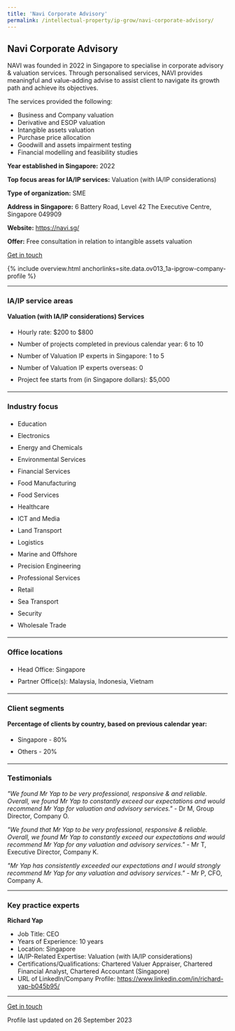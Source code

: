 ```yaml
---
title: 'Navi Corporate Advisory'
permalink: /intellectual-property/ip-grow/navi-corporate-advisory/
---
```


## Navi Corporate Advisory

NAVI was founded in 2022 in Singapore to specialise in corporate advisory & valuation services. Through personalised services, NAVI provides meaningful and value-adding advise to assist client to navigate its growth path and achieve its objectives.  

The services provided the following:
- Business and Company valuation
- Derivative and ESOP valuation
- Intangible assets valuation
- Purchase price allocation
- Goodwill and assets impairment testing
- Financial modelling and feasibility studies

<b>Year established in Singapore:</b> 2022

<b>Top focus areas for IA/IP services:</b> Valuation (with IA/IP considerations)

<b>Type of organization:</b> SME

<b>Address in Singapore:</b> 6 Battery Road, Level 42 The Executive Centre, Singapore 049909

<b>Website:</b> <a href='https://navi.sg/'>https://navi.sg/</a>

<b>Offer:</b> Free consultation in relation to intangible assets valuation

<a class='btn' href='https://form.gov.sg/64fad4d4e5591200127a599b' target='_blank' rel='noopener'>Get in touch</a>

{% include overview.html anchorlinks=site.data.ov013_1a-ipgrow-company-profile %}

---
<a name='ip-related-service-areas'></a>
### IA/IP service areas

**Valuation (with IA/IP considerations) Services**

<ul>
<li style='line-height: 27px; margin: 0px 0px !important'>Hourly rate:  $200 to $800</li>
<li style='line-height: 27px; margin: 0px 0px !important'>Number of projects completed in previous calendar year: 6 to 10</li>
<li style='line-height: 27px; margin: 0px 0px !important'>Number of Valuation IP experts in Singapore: 1 to 5</li>
<li style='line-height: 27px; margin: 0px 0px !important'>Number of Valuation IP experts overseas: 0</li>
<li style='line-height: 27px; margin: 0px 0px !important'>Project fee starts from (in Singapore dollars):  $5,000</li>
</ul>

---
<a name='industry-focus'></a>
### Industry focus

<ul><li style='line-height: 27px; margin: 0px 0px !important'>Education</li><li style='line-height: 27px; margin: 0px 0px !important'>Electronics</li><li style='line-height: 27px; margin: 0px 0px !important'>Energy and Chemicals</li><li style='line-height: 27px; margin: 0px 0px !important'>Environmental Services</li><li style='line-height: 27px; margin: 0px 0px !important'>Financial Services</li><li style='line-height: 27px; margin: 0px 0px !important'>Food Manufacturing</li><li style='line-height: 27px; margin: 0px 0px !important'>Food Services</li><li style='line-height: 27px; margin: 0px 0px !important'>Healthcare</li><li style='line-height: 27px; margin: 0px 0px !important'>ICT and Media</li><li style='line-height: 27px; margin: 0px 0px !important'>Land Transport</li><li style='line-height: 27px; margin: 0px 0px !important'>Logistics</li><li style='line-height: 27px; margin: 0px 0px !important'>Marine and Offshore</li><li style='line-height: 27px; margin: 0px 0px !important'>Precision Engineering</li><li style='line-height: 27px; margin: 0px 0px !important'>Professional Services</li><li style='line-height: 27px; margin: 0px 0px !important'>Retail</li><li style='line-height: 27px; margin: 0px 0px !important'>Sea Transport</li><li style='line-height: 27px; margin: 0px 0px !important'>Security</li><li style='line-height: 27px; margin: 0px 0px !important'>Wholesale Trade</li></ul>

---
<a name='office-locations'></a>
### Office locations

<ul><li style='line-height: 27px; margin: 0px 0px !important'> Head Office: Singapore</li><li style='line-height: 27px; margin: 0px 0px !important'>Partner Office(s): Malaysia, Indonesia, Vietnam</li></ul>

---
<a name='client-segments'></a>
### Client segments

**Percentage of clients by country, based on previous calendar year:**

<ul><li style='line-height: 27px; margin: 0px 0px !important'> Singapore - 80%</li><li style='line-height: 27px; margin: 0px 0px !important'>Others - 20%</li></ul>

---
<a name='testimonials'></a>
### Testimonials

*"We found Mr Yap to be very professional, responsive & and reliable. Overall, we found Mr Yap to constantly exceed our expectations and would recommend Mr Yap for valuation and advisory services."* - Dr M, Group Director, Company O.

*"We found that Mr Yap to be very professional, responsive & reliable. Overall, we found Mr Yap to constantly exceed our expectations and would recommend Mr Yap for any valuation and advisory services."* - Mr T, Executive Director, Company K.

*"Mr Yap has consistently exceeded our expectations and I would strongly recommend Mr Yap for any valuation and advisory services."* - Mr P, CFO, Company A.



---
<a name='key-practice-experts'></a>
### Key practice experts

**Richard Yap**

- Job Title: CEO
- Years of Experience: 10 years
- Location: Singapore
- IA/IP-Related Expertise: Valuation (with IA/IP considerations)
- Certifications/Qualifications: Chartered Valuer Appraiser, Chartered Financial Analyst, Chartered Accountant (Singapore)
- URL of LinkedIn/Company Profile: <a href="https://www.linkedin.com/in/richard-yap-b045b95/" target="_blank" rel="noopener">https://www.linkedin.com/in/richard-yap-b045b95/</a>

---
<p>
<a class='btn' href='https://form.gov.sg/64fad4d4e5591200127a599b' target='_blank' rel='noopener'>Get in touch</a>
</p>
Profile last updated on 26 September 2023
